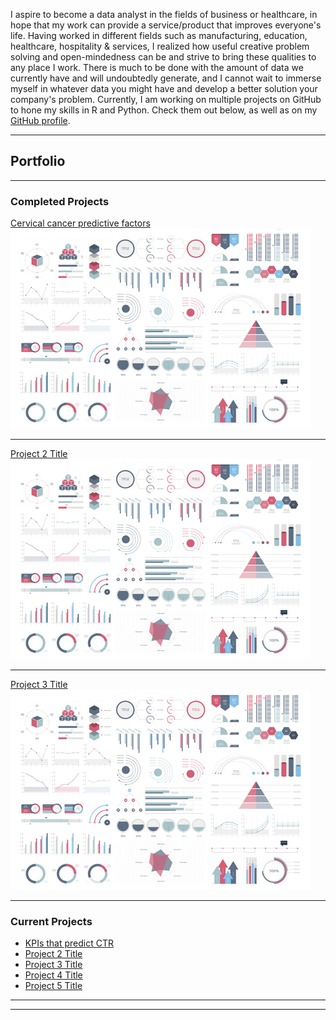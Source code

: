 I aspire to become a data analyst in the fields of business or healthcare, in hope that my work can provide a service/product that improves everyone's life. Having worked in different fields such as manufacturing, education, healthcare, hospitality & services, I realized how useful creative problem solving and open-mindedness can be and strive to bring these qualities to any place I work. There is much to be done with the amount of data we currently have and will undoubtedly generate, and I cannot wait to immerse myself in whatever data you might have and develop a better solution your company's problem. Currently, I am working on multiple projects on GitHub to hone my skills in R and Python. Check them out below, as well as on my [GitHub profile](https://github.com/maiqha).

---

## Portfolio

---

### Completed Projects

[Cervical cancer predictive factors](http://maiqha.github.io/cervical-cancer-factor-with-R/)
<img src="images/dummy_thumbnail.jpg?raw=true"/>

---
[Project 2 Title](/pdf/sample_presentation.pdf)
<img src="images/dummy_thumbnail.jpg?raw=true"/>

---
[Project 3 Title](http://example.com/)
<img src="images/dummy_thumbnail.jpg?raw=true"/>

---

### Current Projects

- [KPIs that predict CTR]()
- [Project 2 Title](http://example.com/)
- [Project 3 Title](http://example.com/)
- [Project 4 Title](http://example.com/)
- [Project 5 Title](http://example.com/)

---




---
